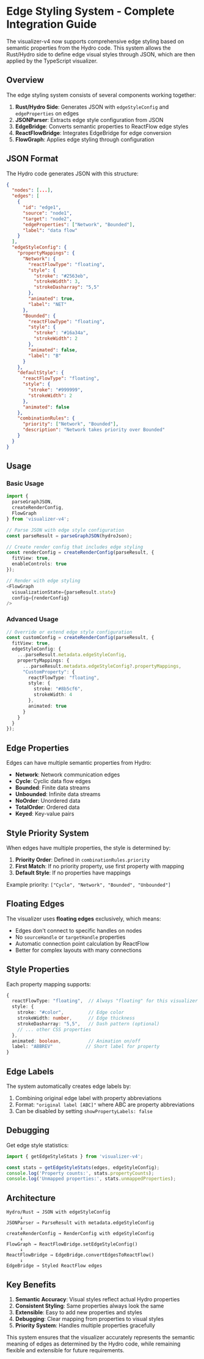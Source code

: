 # Edge Styling System - Complete Integration Guide

The visualizer-v4 now supports comprehensive edge styling based on semantic properties from the Hydro code. This system allows the Rust/Hydro side to define edge visual styles through JSON, which are then applied by the TypeScript visualizer.

## Overview

The edge styling system consists of several components working together:

1. **Rust/Hydro Side**: Generates JSON with `edgeStyleConfig` and `edgeProperties` on edges
2. **JSONParser**: Extracts edge style configuration from JSON
3. **EdgeBridge**: Converts semantic properties to ReactFlow edge styles
4. **ReactFlowBridge**: Integrates EdgeBridge for edge conversion
5. **FlowGraph**: Applies edge styling through configuration

## JSON Format

The Hydro code generates JSON with this structure:

```json
{
  "nodes": [...],
  "edges": [
    {
      "id": "edge1",
      "source": "node1", 
      "target": "node2",
      "edgeProperties": ["Network", "Bounded"],
      "label": "data flow"
    }
  ],
  "edgeStyleConfig": {
    "propertyMappings": {
      "Network": {
        "reactFlowType": "floating",
        "style": {
          "stroke": "#2563eb",
          "strokeWidth": 3,
          "strokeDasharray": "5,5"
        },
        "animated": true,
        "label": "NET"
      },
      "Bounded": {
        "reactFlowType": "floating", 
        "style": {
          "stroke": "#16a34a",
          "strokeWidth": 2
        },
        "animated": false,
        "label": "B"
      }
    },
    "defaultStyle": {
      "reactFlowType": "floating",
      "style": {
        "stroke": "#999999",
        "strokeWidth": 2
      },
      "animated": false
    },
    "combinationRules": {
      "priority": ["Network", "Bounded"],
      "description": "Network takes priority over Bounded"
    }
  }
}
```

## Usage

### Basic Usage

```typescript
import { 
  parseGraphJSON, 
  createRenderConfig, 
  FlowGraph 
} from 'visualizer-v4';

// Parse JSON with edge style configuration
const parseResult = parseGraphJSON(hydroJson);

// Create render config that includes edge styling
const renderConfig = createRenderConfig(parseResult, {
  fitView: true,
  enableControls: true
});

// Render with edge styling
<FlowGraph 
  visualizationState={parseResult.state}
  config={renderConfig}
/>
```

### Advanced Usage

```typescript
// Override or extend edge style configuration
const customConfig = createRenderConfig(parseResult, {
  fitView: true,
  edgeStyleConfig: {
    ...parseResult.metadata.edgeStyleConfig,
    propertyMappings: {
      ...parseResult.metadata.edgeStyleConfig?.propertyMappings,
      "CustomProperty": {
        reactFlowType: "floating",
        style: {
          stroke: "#8b5cf6",
          strokeWidth: 4
        },
        animated: true
      }
    }
  }
});
```

## Edge Properties

Edges can have multiple semantic properties from Hydro:

- **Network**: Network communication edges
- **Cycle**: Cyclic data flow edges  
- **Bounded**: Finite data streams
- **Unbounded**: Infinite data streams
- **NoOrder**: Unordered data
- **TotalOrder**: Ordered data
- **Keyed**: Key-value pairs

## Style Priority System

When edges have multiple properties, the style is determined by:

1. **Priority Order**: Defined in `combinationRules.priority`
2. **First Match**: If no priority property, use first property with mapping
3. **Default Style**: If no properties have mappings

Example priority: `["Cycle", "Network", "Bounded", "Unbounded"]`

## Floating Edges

The visualizer uses **floating edges** exclusively, which means:

- Edges don't connect to specific handles on nodes
- No `sourceHandle` or `targetHandle` properties
- Automatic connection point calculation by ReactFlow
- Better for complex layouts with many connections

## Style Properties

Each property mapping supports:

```typescript
{
  reactFlowType: "floating",  // Always "floating" for this visualizer
  style: {
    stroke: "#color",         // Edge color
    strokeWidth: number,      // Edge thickness
    strokeDasharray: "5,5",   // Dash pattern (optional)
    // ... other CSS properties
  },
  animated: boolean,          // Animation on/off
  label: "ABBREV"            // Short label for property
}
```

## Edge Labels

The system automatically creates edge labels by:

1. Combining original edge label with property abbreviations
2. Format: `"original label [ABC]"` where ABC are property abbreviations
3. Can be disabled by setting `showPropertyLabels: false`

## Debugging

Get edge style statistics:

```typescript
import { getEdgeStyleStats } from 'visualizer-v4';

const stats = getEdgeStyleStats(edges, edgeStyleConfig);
console.log('Property counts:', stats.propertyCounts);
console.log('Unmapped properties:', stats.unmappedProperties);
```

## Architecture

```
Hydro/Rust → JSON with edgeStyleConfig
     ↓
JSONParser → ParseResult with metadata.edgeStyleConfig  
     ↓
createRenderConfig → RenderConfig with edgeStyleConfig
     ↓  
FlowGraph → ReactFlowBridge.setEdgeStyleConfig()
     ↓
ReactFlowBridge → EdgeBridge.convertEdgesToReactFlow()
     ↓
EdgeBridge → Styled ReactFlow edges
```

## Key Benefits

1. **Semantic Accuracy**: Visual styles reflect actual Hydro properties
2. **Consistent Styling**: Same properties always look the same
3. **Extensible**: Easy to add new properties and styles
4. **Debugging**: Clear mapping from properties to visual styles
5. **Priority System**: Handles multiple properties gracefully

This system ensures that the visualizer accurately represents the semantic meaning of edges as determined by the Hydro code, while remaining flexible and extensible for future requirements.
